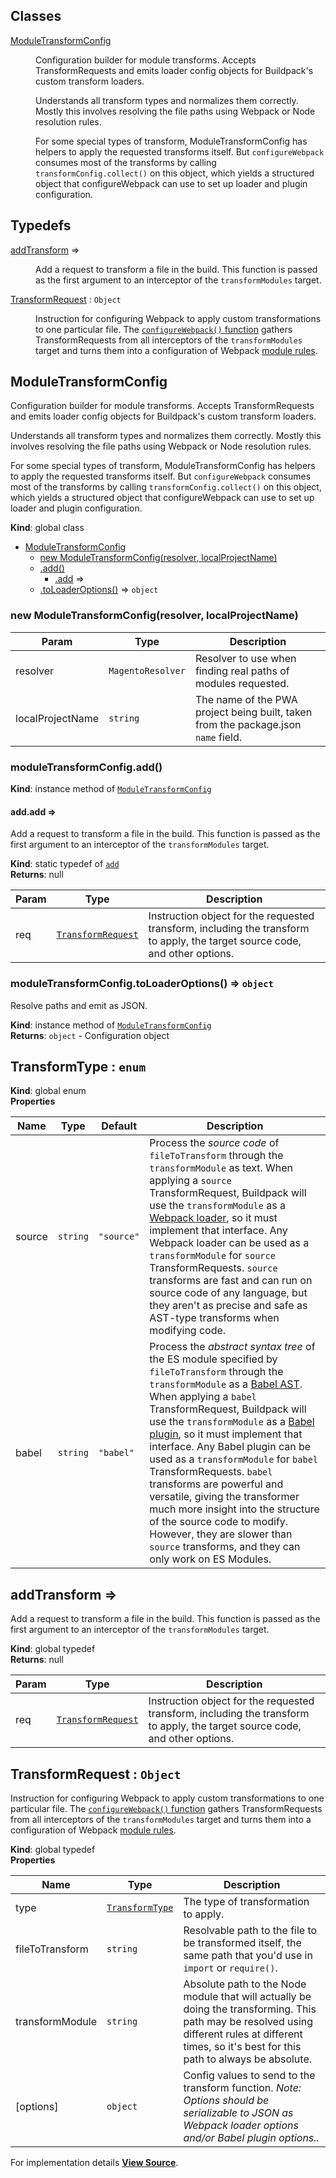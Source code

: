 ## Classes

<dl>
<dt><a href="#ModuleTransformConfig">ModuleTransformConfig</a></dt>
<dd><p>Configuration builder for module transforms. Accepts TransformRequests
and emits loader config objects for Buildpack&#39;s custom transform loaders.</p>
<p>Understands all transform types and normalizes them correctly. Mostly this
involves resolving the file paths using Webpack or Node resolution rules.</p>
<p>For some special types of transform, ModuleTransformConfig has helpers to
apply the requested transforms itself. But <code>configureWebpack</code> consumes most
of the transforms by calling <code>transformConfig.collect()</code> on this object,
which yields a structured object that configureWebpack can use to set up
loader and plugin configuration.</p>
</dd>
</dl>

## Typedefs

<dl>
<dt><a href="#addTransform">addTransform</a> ⇒</dt>
<dd><p>Add a request to transform a file in the build. This function is passed as
the first argument to an interceptor of the <code>transformModules</code> target.</p>
</dd>
<dt><a href="#TransformRequest">TransformRequest</a> : <code>Object</code></dt>
<dd><p>Instruction for configuring Webpack to apply custom transformations to one
particular file. The <a href="/pwa-buildpack/reference/configure-webpack/"><code>configureWebpack()</code> function</a>
gathers TransformRequests from all interceptors of the <code>transformModules</code>
target and turns them into a configuration of Webpack <a href="https://v4.webpack.js.org/configuration/module/#modulerules">module
rules</a>.</p>
</dd>
</dl>

<a name="ModuleTransformConfig"></a>

## ModuleTransformConfig
Configuration builder for module transforms. Accepts TransformRequests
and emits loader config objects for Buildpack's custom transform loaders.

Understands all transform types and normalizes them correctly. Mostly this
involves resolving the file paths using Webpack or Node resolution rules.

For some special types of transform, ModuleTransformConfig has helpers to
apply the requested transforms itself. But `configureWebpack` consumes most
of the transforms by calling `transformConfig.collect()` on this object,
which yields a structured object that configureWebpack can use to set up
loader and plugin configuration.

**Kind**: global class  

* [ModuleTransformConfig](#ModuleTransformConfig)
    * [new ModuleTransformConfig(resolver, localProjectName)](#new_ModuleTransformConfig_new)
    * [.add()](#ModuleTransformConfig+add)
        * [.add](#ModuleTransformConfig+add.add) ⇒
    * [.toLoaderOptions()](#ModuleTransformConfig+toLoaderOptions) ⇒ <code>object</code>

<a name="new_ModuleTransformConfig_new"></a>

### new ModuleTransformConfig(resolver, localProjectName)

| Param | Type | Description |
| --- | --- | --- |
| resolver | <code>MagentoResolver</code> | Resolver to use when finding real paths of modules requested. |
| localProjectName | <code>string</code> | The name of the PWA project being built, taken from the package.json `name` field. |

<a name="ModuleTransformConfig+add"></a>

### moduleTransformConfig.add()
**Kind**: instance method of [<code>ModuleTransformConfig</code>](#ModuleTransformConfig)  
<a name="ModuleTransformConfig+add.add"></a>

#### add.add ⇒
Add a request to transform a file in the build. This function is passed as
the first argument to an interceptor of the `transformModules` target.

**Kind**: static typedef of [<code>add</code>](#ModuleTransformConfig+add)  
**Returns**: null  

| Param | Type | Description |
| --- | --- | --- |
| req | [<code>TransformRequest</code>](#TransformRequest) | Instruction object for the requested transform, including the transform to apply, the target source code, and other options. |

<a name="ModuleTransformConfig+toLoaderOptions"></a>

### moduleTransformConfig.toLoaderOptions() ⇒ <code>object</code>
Resolve paths and emit as JSON.

**Kind**: instance method of [<code>ModuleTransformConfig</code>](#ModuleTransformConfig)  
**Returns**: <code>object</code> - Configuration object  
<a name="TransformType"></a>

## TransformType : <code>enum</code>
**Kind**: global enum  
**Properties**

| Name | Type | Default | Description |
| --- | --- | --- | --- |
| source | <code>string</code> | <code>&quot;source&quot;</code> | Process the _source code_ of `fileToTransform` through the `transformModule` as text. When applying a `source` TransformRequest, Buildpack will use the `transformModule` as a [Webpack loader](https://v4.webpack.js.org/api/loaders/), so it must implement that interface. Any Webpack loader can be used as a `transformModule` for `source` TransformRequests. `source` transforms are fast and can run on source code of any language, but they aren't as precise and safe as AST-type transforms when modifying code. |
| babel | <code>string</code> | <code>&quot;babel&quot;</code> | Process the _abstract syntax tree_ of the ES module specified by `fileToTransform` through the `transformModule` as a [Babel AST](https://github.com/babel/babel/blob/master/packages/babel-parser/ast/spec.md). When applying a `babel` TransformRequest, Buildpack will use the `transformModule` as a [Babel plugin](https://github.com/jamiebuilds/babel-handbook), so it must implement that interface. Any Babel plugin can be used as a `transformModule` for `babel` TransformRequests. `babel` transforms are powerful and versatile, giving the transformer much more insight into the structure of the source code to modify. However, they are slower than `source` transforms, and they can only work on ES Modules. |

<a name="addTransform"></a>

## addTransform ⇒
Add a request to transform a file in the build. This function is passed as
the first argument to an interceptor of the `transformModules` target.

**Kind**: global typedef  
**Returns**: null  

| Param | Type | Description |
| --- | --- | --- |
| req | [<code>TransformRequest</code>](#TransformRequest) | Instruction object for the requested transform, including the transform to apply, the target source code, and other options. |

<a name="TransformRequest"></a>

## TransformRequest : <code>Object</code>
Instruction for configuring Webpack to apply custom transformations to one
particular file. The [`configureWebpack()` function](/pwa-buildpack/reference/configure-webpack/)
gathers TransformRequests from all interceptors of the `transformModules`
target and turns them into a configuration of Webpack [module
rules](https://v4.webpack.js.org/configuration/module/#modulerules).

**Kind**: global typedef  
**Properties**

| Name | Type | Description |
| --- | --- | --- |
| type | [<code>TransformType</code>](#TransformType) | The type of transformation to apply. |
| fileToTransform | <code>string</code> | Resolvable path to the file to be transformed itself, the same path that you'd use in `import` or `require()`. |
| transformModule | <code>string</code> | Absolute path to the Node module that will actually be doing the transforming. This path may be resolved using different rules at different times, so it's best for this path to always be absolute. |
| [options] | <code>object</code> | Config values to send to the transform function.   _Note: Options should be serializable to JSON as Webpack loader options   and/or Babel plugin options.._ |



For implementation details [**View Source**](https://github.com/magento/pwa-studio/blob/develop/packages/pwa-buildpack/lib/WebpackTools/ModuleTransformConfig.js).